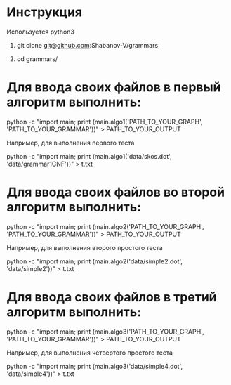 # Инструкция

Используется python3

1) git clone git@github.com:Shabanov-V/grammars

2) cd grammars/

# Для ввода своих файлов в первый алгоритм выполнить: 

python -c "import main; print (main.algo1('PATH_TO_YOUR_GRAPH', 'PATH_TO_YOUR_GRAMMAR'))" > PATH_TO_YOUR_OUTPUT

Например, для выполнения первого теста

python -c "import main; print (main.algo1('data/skos.dot', 'data/grammar1CNF'))" > t.txt

# Для ввода своих файлов во второй алгоритм выполнить: 

python -c "import main; print (main.algo2('PATH_TO_YOUR_GRAPH', 'PATH_TO_YOUR_GRAMMAR'))" > PATH_TO_YOUR_OUTPUT

Например, для выполнения второго простого теста

python -c "import main; print (main.algo2('data/simple2.dot', 'data/simple2'))" > t.txt

# Для ввода своих файлов в третий алгоритм выполнить: 

python -c "import main; print (main.algo3('PATH_TO_YOUR_GRAPH', 'PATH_TO_YOUR_GRAMMAR'))" > PATH_TO_YOUR_OUTPUT

Например, для выполнения четвертого простого теста

python -c "import main; print (main.algo3('data/simple4.dot', 'data/simple4'))" > t.txt
